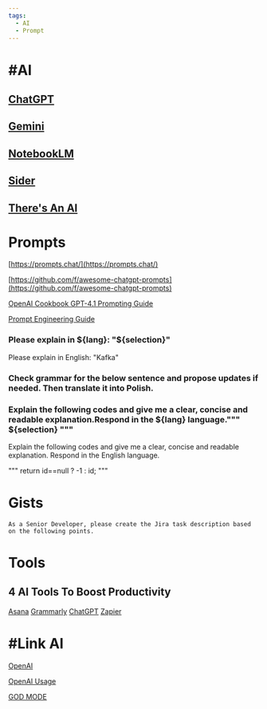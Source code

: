 ```yaml
---
tags:
  - AI
  - Prompt
---
```


# #AI 

## [ChatGPT](https://chat.openai.com/)

## [Gemini](https://gemini.google.com/)

## [NotebookLM](https://notebooklm.google/)

## [Sider](https://chromewebstore.google.com/detail/sider-pasek-chatgpt-+-vis/difoiogjjojoaoomphldepapgpbgkhkb)

## [There's An AI](https://theresanai.com/)

# Prompts

[https://prompts.chat/](https://prompts.chat/)

[https://github.com/f/awesome-chatgpt-prompts](https://github.com/f/awesome-chatgpt-prompts)

[OpenAI Cookbook GPT-4.1 Prompting Guide](https://cookbook.openai.com/examples/gpt4-1_prompting_guide)

[Prompt Engineering Guide](https://www.promptingguide.ai/)

### Please explain in ${lang}: "${selection}"
Please explain in English: "Kafka"

### Check grammar for the below sentence and propose updates if needed. Then translate it into Polish.

### Explain the following codes and give me a clear, concise and readable explanation.Respond in the ${lang} language.""" ${selection} """
Explain the following codes and give me a clear, concise and readable explanation. Respond in the English language.

"""
return id==null ? -1 : id;
"""

# Gists

```
As a Senior Developer, please create the Jira task description based on the following points.
```

# Tools

## 4 AI Tools To Boost Productivity
[Asana](https://asana.com/)
[Grammarly](https://grammarly.com/)
[ChatGPT](https://chatgpt.com/)
[Zapier](https://zapier.com/app/home)

# #Link AI 

[OpenAI](https://openai.com/)

[OpenAI Usage](https://platform.openai.com/account/usage)

[GOD MODE](https://godmode.space/)
